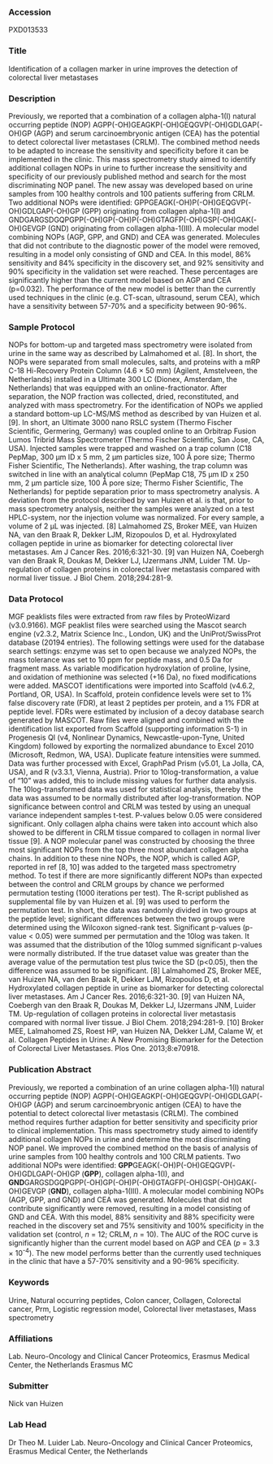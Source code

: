 ### Accession
PXD013533

### Title
Identification of a collagen marker in urine improves the detection of colorectal liver metastases

### Description
Previously, we reported that a combination of a collagen alpha-1(I) natural occurring peptide (NOP) AGPP(-OH)GEAGKP(-OH)GEQGVP(-OH)GDLGAP(-OH)GP (AGP) and serum carcinoembryonic antigen (CEA) has the potential to detect colorectal liver metastases (CRLM). The combined method needs to be adapted to increase the sensitivity and specificity before it can be implemented in the clinic. This mass spectrometry study aimed to identify additional collagen NOPs in urine to further increase the sensitivity and specificity of our previously published method and search for the most discriminating NOP panel. The new assay was developed based on urine samples from 100 healthy controls and 100 patients suffering from CRLM. Two additional NOPs were identified: GPPGEAGK(-OH)P(-OH)GEQGVP(-OH)GDLGAP(-OH)GP (GPP) originating from collagen alpha-1(I) and GNDGARGSDGQPGPP(-OH)GP(-OH)P(-OH)GTAGFP(-OH)GSP(-OH)GAK(-OH)GEVGP (GND) originating from collagen alpha-1(III). A molecular model combining NOPs (AGP, GPP, and GND) and CEA was generated. Molecules that did not contribute to the diagnostic power of the model were removed, resulting in a model only consisting of GND and CEA. In this model, 86% sensitivity and 84% specificity in the discovery set, and 92% sensitivity and 90% specificity in the validation set were reached. These percentages are significantly higher than the current model based on AGP and CEA (p=0.032). The performance of the new model is better than the currently used techniques in the clinic (e.g. CT-scan, ultrasound, serum CEA), which have a sensitivity between 57-70% and a specificity between 90-96%.

### Sample Protocol
NOPs for bottom-up and targeted mass spectrometry were isolated from urine in the same way as described by Lalmahomed et al. [8]. In short, the NOPs were separated from small molecules, salts, and proteins with a mRP C-18 Hi-Recovery Protein Column (4.6 × 50 mm) (Agilent, Amstelveen, the Netherlands) installed in a Ultimate 300 LC (Dionex, Amsterdam, the Netherlands) that was equipped with an online-fractionator. After separation, the NOP fraction was collected, dried, reconstituted, and analyzed with mass spectrometry. For the identification of NOPs we applied a standard bottom-up LC-MS/MS method as described by van Huizen et al.[9]. In short, an Ultimate 3000 nano RSLC system (Thermo Fischer Scientific, Germering, Germany) was coupled online to an Orbitrap Fusion Lumos Tribrid Mass Spectrometer (Thermo Fischer Scientific, San Jose, CA, USA). Injected samples were trapped and washed on a trap column (C18 PepMap, 300 µm ID x 5 mm, 2 µm particles size, 100 Å pore size; Thermo Fisher Scientific, The Netherlands). After washing, the trap column was switched in line with an analytical column (PepMap C18, 75 µm ID x 250 mm, 2 µm particle size, 100 Å pore size; Thermo Fisher Scientific, The Netherlands) for peptide separation prior to mass spectrometry analysis. A deviation from the protocol described by van Huizen et al. is that, prior to mass spectrometry analysis, neither the samples were analyzed on a test HPLC-system, nor the injection volume was normalized. For every sample, a volume of 2 µL was injected.  [8] Lalmahomed ZS, Broker MEE, van Huizen NA, van den Braak R, Dekker LJM, Rizopoulos D, et al. Hydroxylated collagen peptide in urine as biomarker for detecting colorectal liver metastases. Am J Cancer Res. 2016;6:321-30. [9] van Huizen NA, Coebergh van den Braak R, Doukas M, Dekker LJ, IJzermans JNM, Luider TM. Up-regulation of collagen proteins in colorectal liver metastasis compared with normal liver tissue. J Biol Chem. 2018;294:281-9.

### Data Protocol
MGF peaklists files were extracted from raw files by ProteoWizard (v3.0.9166). MGF peaklist files were searched using the Mascot search engine (v2.3.2, Matrix Science Inc., London, UK) and the UniProt/SwissProt database (20194 entries). The following settings were used for the database search settings: enzyme was set to open because we analyzed NOPs, the mass tolerance was set to 10 ppm for peptide mass, and 0.5 Da for fragment mass. As variable modification hydroxylation of proline, lysine, and oxidation of methionine was selected (+16 Da), no fixed modifications were added. MASCOT identifications were imported into Scaffold (v4.6.2, Portland, OR, USA). In Scaffold, protein confidence levels were set to 1% false discovery rate (FDR), at least 2 peptides per protein, and a 1% FDR at peptide level. FDRs were estimated by inclusion of a decoy database search generated by MASCOT. Raw files were aligned and combined with the identification list exported from Scaffold (supporting information S-1) in Progenesis QI (v4, Nonlinear Dynamics, Newcastle-upon-Tyne, United Kingdom) followed by exporting the normalized abundance to Excel 2010 (Microsoft, Redmon, WA, USA). Duplicate feature intensities were summed. Data was further processed with Excel, GraphPad Prism (v5.01, La Jolla, CA, USA), and R (v3.3.1, Vienna, Austria). Prior to 10log-transformation, a value of “10” was added, this to include missing values for further data analysis. The 10log-transformed data was used for statistical analysis, thereby the data was assumed to be normally distributed after log-transformation. NOP significance between control and CRLM was tested by using an unequal variance independent samples t-test. P-values below 0.05 were considered significant. Only collagen alpha chains were taken into account which also showed to be different in CRLM tissue compared to collagen in normal liver tissue [9]. A NOP molecular panel was constructed by choosing the three most significant NOPs from the top three most abundant collagen alpha chains. In addition to these nine NOPs, the NOP, which is called AGP, reported in ref [8, 10] was added to the targeted mass spectrometry method.  To test if there are more significantly different NOPs than expected between the control and CRLM groups by chance we performed permutation testing (1000 iterations per test). The R-script published as supplemental file by van Huizen et al. [9] was used to perform the permutation test. In short, the data was randomly divided in two groups at the peptide level; significant differences between the two groups were determined using the Wilcoxon signed-rank test. Significant p-values (p-value < 0.05) were summed per permutation and the 10log was taken. It was assumed that the distribution of the 10log summed significant p-values were normally distributed. If the true dataset value was greater than the average value of the permutation test plus twice the SD (p<0.05), then the difference was assumed to be significant. [8] Lalmahomed ZS, Broker MEE, van Huizen NA, van den Braak R, Dekker LJM, Rizopoulos D, et al. Hydroxylated collagen peptide in urine as biomarker for detecting colorectal liver metastases. Am J Cancer Res. 2016;6:321-30. [9] van Huizen NA, Coebergh van den Braak R, Doukas M, Dekker LJ, IJzermans JNM, Luider TM. Up-regulation of collagen proteins in colorectal liver metastasis compared with normal liver tissue. J Biol Chem. 2018;294:281-9. [10] Broker MEE, Lalmahomed ZS, Roest HP, van Huizen NA, Dekker LJM, Calame W, et al. Collagen Peptides in Urine: A New Promising Biomarker for the Detection of Colorectal Liver Metastases. Plos One. 2013;8:e70918.

### Publication Abstract
Previously, we reported a combination of an urine collagen alpha-1(I) natural occurring peptide (NOP) AGPP(-OH)GEAGKP(-OH)GEQGVP(-OH)GDLGAP(-OH)GP (AGP) and serum carcinoembryonic antigen (CEA) to have the potential to detect colorectal liver metastasis (CRLM). The combined method requires further adaption for better sensitivity and specificity prior to clinical implementation. This mass spectrometry study aimed to identify additional collagen NOPs in urine and determine the most discriminating NOP panel. We improved the combined method on the basis of analysis of urine samples from 100 healthy controls and 100 CRLM patients. Two additional NOPs were identified: <b>GPP</b>GEAGK(-OH)P(-OH)GEQGVP(-OH)GDLGAP(-OH)GP (<b>GPP</b>), collagen alpha-1(I), and <b>GND</b>GARGSDGQPGPP(-OH)GP(-OH)P(-OH)GTAGFP(-OH)GSP(-OH)GAK(-OH)GEVGP (<b>GND</b>), collagen alpha-1(III). A molecular model combining NOPs (AGP, GPP, and GND) and CEA was generated. Molecules that did not contribute significantly were removed, resulting in a model consisting of GND and CEA. With this model, 88% sensitivity and 88% specificity were reached in the discovery set and 75% sensitivity and 100% specificity in the validation set (control, <i>n</i> = 12; CRLM, <i>n</i> = 10). The AUC of the ROC curve is significantly higher than the current model based on AGP and CEA (<i>p</i> = 3.3 &#xd7; 10<sup>-4</sup>). The new model performs better than the currently used techniques in the clinic that have a 57-70% sensitivity and a 90-96% specificity.

### Keywords
Urine, Natural occurring peptides, Colon cancer, Collagen, Colorectal cancer, Prm, Logistic regression model, Colorectal liver metastases, Mass spectrometry

### Affiliations
Lab. Neuro-Oncology and Clinical Cancer Proteomics, Erasmus Medical Center, the Netherlands
Erasmus MC

### Submitter
Nick van Huizen

### Lab Head
Dr Theo M. Luider
Lab. Neuro-Oncology and Clinical Cancer Proteomics, Erasmus Medical Center, the Netherlands



